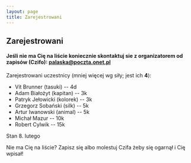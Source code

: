 ```yaml
---
layout: page
title: Zarejestrowani
---
```


## Zarejestrowani

#### Jeśli nie ma Cię na liście koniecznie skontaktuj sie z organizatorem od zapisów (Czifo): palaska@poczta.onet.pl

Zarejestrowani uczestnicy (mniej więcej wg siły; jest ich **4**):

- Vít Brunner (tasuki) -- 4d
- Adam Białożyt (kapitan) -- 3k
- Patryk Jełowicki (kolorek) -- 3k
- Grzegorz Sobański (silk) -- 5k
- Artur Iwanowski (animal) -- 5k
- Michał Mazur -- 10k
- Robert Cylwik -- 15k

Stan 8. lutego

Nie ma Cię na liście?  Zapisz się albo molestuj Czifa żeby się ogarnął i Cię wpisał!
